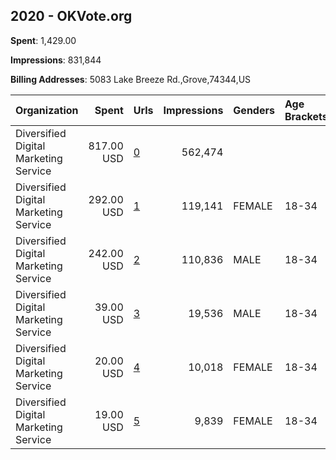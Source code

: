## 2020 - OKVote.org 
**Spent**: 1,429.00

**Impressions**: 831,844

**Billing Addresses**: 5083 Lake Breeze Rd.,Grove,74344,US

|Organization|Spent|Urls|Impressions|Genders|Age Brackets|Country Codes|
|:---|---:|:---|---:|:---|:---|:---|
|Diversified Digital Marketing Service|817.00 USD|[0](https://www.snap.com/political-ads/asset/c17d792091b399b1c7a50da000a1283336130195878503dc720270f079c87aed?mediaType=jpeg)|562,474|||united states|
|Diversified Digital Marketing Service|292.00 USD|[1](https://www.snap.com/political-ads/asset/8ef0b749f58b4091f842fd496c21034a5d0ea747f3709fec6e5fe3e9c6010be8?mediaType=jpeg)|119,141|FEMALE|18-34|united states|
|Diversified Digital Marketing Service|242.00 USD|[2](https://www.snap.com/political-ads/asset/fea902778f7a18d405113a9058590f2534ca4f25510ef026e44ab02932c42d38?mediaType=jpeg)|110,836|MALE|18-34|united states|
|Diversified Digital Marketing Service|39.00 USD|[3](https://www.snap.com/political-ads/asset/f450a8c7154c9ab689a6944c0fc2f99757e2faaa1f30b4b21866580ad8dcb282?mediaType=png)|19,536|MALE|18-34|united states|
|Diversified Digital Marketing Service|20.00 USD|[4](https://www.snap.com/political-ads/asset/f450a8c7154c9ab689a6944c0fc2f99757e2faaa1f30b4b21866580ad8dcb282?mediaType=png)|10,018|FEMALE|18-34|united states|
|Diversified Digital Marketing Service|19.00 USD|[5](https://www.snap.com/political-ads/asset/2485be0b47771407bfeb94795c340254544d7d189bff09e0bdea0298dfce14c1?mediaType=png)|9,839|FEMALE|18-34|united states|

